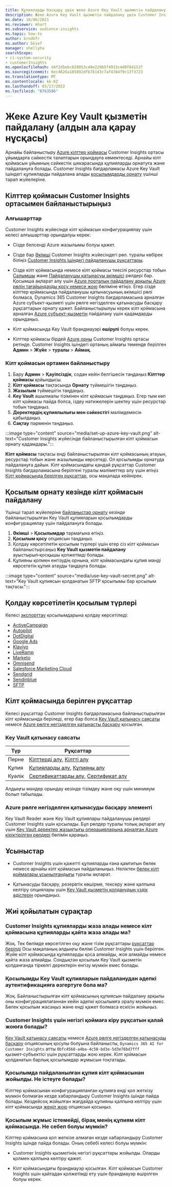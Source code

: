 ```yaml
---
title: Құпияларды басқару үшін жеке Azure Key Vault қызметін пайдалану
description: Жеке Azure Key Vault қызметін пайдалану үшін Customer Insights бағдарламасын конфигурациялау жолы.
ms.date: 10/06/2021
ms.reviewer: mhart
ms.subservice: audience-insights
ms.topic: how-to
author: brndkfr
ms.author: bkief
manager: shellyha
searchScope:
- ci-system-security
- customerInsights
ms.openlocfilehash: d4f2d5ebc828053c40e22065f4915c4d0f84153f
ms.sourcegitcommit: 6ec4626a185892dfb781d3c7af4384f9c13f3723
ms.translationtype: MT
ms.contentlocale: kk-KZ
ms.lasthandoff: 05/17/2022
ms.locfileid: "8763586"
---
```

# <a name="bring-your-own-azure-key-vault-preview"></a>Жеке Azure Key Vault қызметін пайдалану (алдын ала қарау нұсқасы)

Арнайы байланыстыру [Azure кілттер қоймасы](/azure/key-vault/general/basic-concepts) Customer Insights ортасы ұйымдарға сәйкестік талаптарын орындауға көмектеседі.
Арнайы кілт қоймасын ұйымның сәйкестік шекарасында құпияларды орнатуға және пайдалануға болады. Customer Insights бағдарламасы Azure Key Vault ішіндегі құпияларды пайдалана алады [қосылымдарды орнату](connections.md) үшінші тарап жүйелеріне.

## <a name="link-the-key-vault-to-the-customer-insights-environment"></a>Кілттер қоймасын Customer Insights ортасымен байланыстырыңыз

### <a name="prerequisites"></a>Алғышарттар

Customer Insights жүйесінде кілт қоймасын конфигурациялау үшін келесі алғышарттар орындалуы керек:

- Сізде белсенді Azure жазылымы болуы қажет.

- Сізде бар [Әкімші](permissions.md#admin) Customer Insights жүйесіндегі рөл. туралы көбірек біліңіз [Customer Insights ішіндегі пайдаланушы рұқсаттары](permissions.md#assign-roles-and-permissions).

- Сізде кілт қоймасында немесе кілт қоймасы тиесілі ресурстар тобын [Салымшы](/azure/role-based-access-control/built-in-roles#contributor) және [Пайдаланушы қатынасуы әкімшісі](/azure/role-based-access-control/built-in-roles#user-access-administrator) рөлдері бар. Қосымша ақпарат алу үшін [Azure порталын пайдалану арқылы Azure рөлін тағайындауды қосу немесе жою](/azure/role-based-access-control/role-assignments-portal) бөліміне өтіңіз. Егер сізде кілттер қоймасында пайдаланушы қатынасуының әкімшісі рөлі болмаса, Dynamics 365 Customer Insights бағдарламасына арналған Azure субъект-қызметі үшін рөлге негізделген қатынасуды басқару рұқсаттарын орнату қажет. Байланыстырылуы керек кілт қоймасына арналған [Azure субъект-қызметін](connect-service-principal.md) пайдалану үшін қадамдарды орындаңыз.

- Кілт қоймасында Key Vault брандмауэрі **өшірулі** болуы керек.

- Кілттер қоймасы бірдей [Azure орны](https://azure.microsoft.com/global-infrastructure/geographies/#overview) Customer Insights ортасы ретінде. Customer Insights ішіндегі ортаның аймағы төменде берілген **Админ** > **Жүйе** > **туралы** > **Аймақ**.

### <a name="link-a-key-vault-to-the-environment"></a>Кілт қоймасын ортамен байланыстыру

1. Бару **Админ** > **Қауіпсіздік**, содан кейін белгішесін таңдаңыз **Кілттер қоймасы** қойындысы.
1. **Кілт қоймасы** тақтасында **Орнату** түймешігін таңдаңыз.
1. **Жазылым** түймешігін таңдаңыз.
1. **Key Vault** ашылмалы тізімінен кілт қоймасын таңдаңыз. Егер тым көп кілт қоймасы пайда болса, іздеу нәтижелерін шектеу үшін ресурстар тобын таңдаңыз.
1. **Деректердің құпиялылығы мен сәйкестігі** мәлімдемесін қабылдаңыз.
1. **Сақтау** пәрменін таңдаңыз.

:::image type="content" source="media/set-up-azure-key-vault.png" alt-text="Customer Insights жүйесінде байланыстырылған кілт қоймасын орнату қадамдары.":::

**Кілт қоймасы** тақтасы енді байланыстырылған кілт қоймасының атауын, ресурстар тобын және жазылымды көрсетеді. Ол қосылымды орнатуда пайдалануға дайын.
Кілт қоймасындағы қандай рұқсаттар Customer Insights бағдарламасына берілгені туралы мәліметтер алу үшін өтіңіз [Кілт қоймасында берілген рұқсаттар](#permissions-granted-on-the-key-vault), осы мақалада кейінірек.

## <a name="use-the-key-vault-in-the-connection-setup"></a>Қосылым орнату кезінде кілт қоймасын пайдалану

Үшінші тарап жүйелеріне [байланыстар орнату](connections.md) кезінде байланыстырылған Key Vault құпияларын қосылымдарды конфигурациялау үшін пайдалануға болады.

1. **Әкімші** > **Қосылымдар** тармағына өтіңіз.
1. **Қосылым қосу** опциясын таңдаңыз.
1. Қолдау көрсетілетін қосылым түрлері үшін егер сіз кілт қоймасын байланыстырсаңыз **Key Vault қызметін пайдалану** ауыстырып‑қосқышы қолжетімді болады.
1. Құпияны қолмен енгізудің орнына, кілт қоймасындағы құпия мәнді көрсететін құпия атауды таңдауға болады.

:::image type="content" source="media/use-key-vault-secret.png" alt-text="Key Vault құпиясын қолданатын SFTP қосылымы бар қосылым тақтасы.":::

## <a name="supported-connection-types"></a>Қолдау көрсетілетін қосылым түрлері

Келесі [экспорттау](export-destinations.md) қосылымдарына қолдау көрсетіледі:

* [ActiveCampaign](export-active-campaign.md)
* [Autopilot](export-autopilot.md)
* [DotDigital](export-dotdigital.md)
* [Google Ads](export-google-ads.md)
* [Klaviyo](export-klaviyo.md)
* [LiveRamp](export-liveramp.md)
* [Marketo](export-marketo.md)
* [Omnisend](export-omnisend.md)
* [Salesforce Marketing Cloud](export-salesforce.md)
* [Sendgrid](export-sendgrid.md)
* [Sendinblue](export-sendinblue.md)
* [SFTP](export-sftp.md)

## <a name="permissions-granted-on-the-key-vault"></a>Кілт қоймасында берілген рұқсаттар

Келесі рұқсаттар Customer Insights бағдарламасына байланыстырылған кілт қоймасында беріледі, егер бар болса [Key Vault қатынасу саясаты](/azure/key-vault/general/assign-access-policy?tabs=azure-portal) немесе [Azure рөлге негізделген қатынасты басқару](/azure/key-vault/general/rbac-guide?tabs=azure-cli) қосылған.

### <a name="key-vault-access-policy"></a>Key Vault қатынасу саясаты

| Түр        | Рұқсаттар          |
| ----------- | -------------------- |
| Перне         | [Кілттерді алу](/rest/api/keyvault/keys/get-keys/get-keys), [Кілтті алу](/rest/api/keyvault/keys/get-key/get-key)                                 |
| Құпия      | [Құпияларды алу](/rest/api/keyvault/secrets/get-secrets/get-secrets), [Құпияны алу](/rest/api/keyvault/secrets/get-secret/get-secret)                     |
| Куәлік | [Сертификаттарды алу](/rest/api/keyvault/certificates/get-certificates/get-certificates), [Сертификат алу](/rest/api/keyvault/certificates/get-certificate/get-certificate) |

Алдыңғы мәндер орындау кезінде тізімдеу және оқу үшін минимум болып табылады.

### <a name="azure-role-based-access-control"></a>Azure рөлге негізделген қатынасуды басқару элементі

Key Vault Reader және Key Vault құпиялары пайдаланушы рөлдері Customer Insights үшін қосылады. Бұл рөлдер туралы толық ақпарат алу үшін [Key Vault деректер жазықтығы операцияларына арналған Azure кіріктірілген рөлдері](/azure/key-vault/general/rbac-guide?tabs=azure-cli) бөлімін қараңыз.

## <a name="recommendations"></a>Ұсыныстар

- Customer Insights үшін қажетті құпияларды ғана қамтитын бөлек немесе арнайы кілт қоймасын пайдаланыңыз. Неліктен [бөлек кілт қоймалары ұсынылғандығы](/azure/key-vault/general/best-practices#why-we-recommend-separate-key-vaults) туралы ақпарат.

- Қатынасуды басқару, резервтік көшірме, тексеру және қалпына келтіру опциялары үшін [Key Vault қызметін қолданудың үздік әдістерін](/azure/key-vault/general/best-practices#turn-on-logging) орындаңыз.

## <a name="frequently-asked-questions"></a>Жиі қойылатын сұрақтар

### <a name="can-customer-insights-write-secrets-or-overwrite-secrets-into-the-key-vault"></a>Customer Insights құпияларды жаза алады немесе кілт қоймасына құпияларды қайта жаза алады ма?

Жоқ. Тек бөлімде көрсетілген оқу және тізім рұқсаттары [рұқсаттар берілді](#permissions-granted-on-the-key-vault) Осы мақаланың алдыңғы бөлімі Customer Insights үшін берілген. Жүйе кілт қоймасында құпияларды қоса алмайды, жоя алмайды немесе қайта жаза алмайды. Сондықтан қосылым Key Vault қызметін қолданғанда тіркелгі деректерін енгізу мүмкін емес болады.

### <a name="can-i-change-a-connection-from-using-key-vault-secrets-to-default-authentication"></a>Қосылымды Key Vault құпияларын пайдаланудан әдепкі аутентификацияға өзгертуге бола ма?

Жоқ. Байланыстырылған кілт қоймасының құпиясын пайдалану арқылы оны конфигурациялағаннан кейін әдепкі қосылымға оралу мүмкін емес. Бөлек қосылым жасаңыз және енді қажет болмаса ескісін жойыңыз.

### <a name="how-can-i-revoke-access-to-a-key-vault-for-customer-insights"></a>Customer Insights үшін негізгі қоймаға кіру рұқсатын қалай жоюға болады?

[Key Vault қатынасу саясаты](/azure/key-vault/general/assign-access-policy?tabs=azure-portal) немесе [Azure рөлге негізделген қатынасуды басқару](/azure/key-vault/general/rbac-guide?tabs=azure-cli) опциясының қосулы болуына байланысты, `Dynamics 365 AI for Customer Insights` атты `0bfc4568-a4ba-4c58-bd3e-5d3e76bd7fff` қызмет‑субъектісі үшін рұқсаттарды жою керек. Кілт қоймасын қолданатын барлық қосылымдар жұмысын тоқтатады.

### <a name="a-secret-thats-used-in-a-connection-got-removed-from-the-key-vault-what-can-i-do"></a>Қосылымда пайдаланылған құпия кілт қоймасынан жойылды. Не істеуге болады?

Кілттер қоймасынан конфигурацияланған құпияға енді қол жеткізу мүмкін болмаған кезде хабарландыру Customer Insights ішінде пайда болады. Кездейсоқ жойылған жағдайда құпияны қалпына келтіру үшін кілт қоймасында [жеңіл жою](/azure/key-vault/general/soft-delete-overview) опциясын қосыңыз.

### <a name="a-connection-doesnt-work-but-my-secret-is-in-the-key-vault-what-might-be-the-cause"></a>Қосылым жұмыс істемейді, бірақ менің құпиям кілт қоймасында. Не себеп болуы мүмкін?

Кілттер қоймасына қол жеткізе алмаған кезде хабарландыру Customer Insights ішінде пайда болады. Оның себебі келесі болуы мүмкін:

- Customer Insights қызметінің негізгі рұқсаттары жойылды. Оларды қолмен қалпына келтіру қажет.

- Кілт қоймасындағы брандмауэр қосылған. Кілт қоймасын Customer Insights үшін қайтадан қолжетімді ету үшін брандмауэр өшірілген болуы керек.
